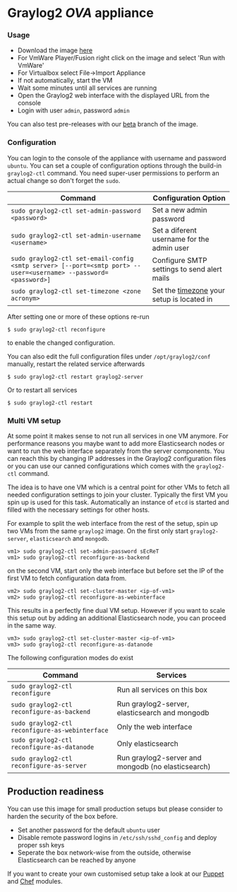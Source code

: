 Graylog2 *OVA* appliance
========================

### Usage

  * Download the image [here](https://packages.graylog2.org/releases/graylog2-omnibus/ova/graylog2.ova)
  * For VmWare Player/Fusion right click on the image and select 'Run with VmWare'
  * For Virtualbox select File->Import Appliance
  * If not automatically, start the VM
  * Wait some minutes until all services are running
  * Open the Graylog2 web interface with the displayed URL from the console
  * Login with user `admin`, password `admin`

You can also test pre-releases with our [beta](https://packages.graylog2.org/releases/graylog2-omnibus/ova/graylog2beta.ova) branch of the image.

### Configuration

You can login to the console of the appliance with username and password `ubuntu`.
You can set a couple of configuration options through the build-in `graylog2-ctl` command. You need super-user
permissions to perform an actual change so don't forget the `sudo`.

| Command | Configuration Option |
|---------|----------------------|
| `sudo graylog2-ctl set-admin-password <password>` | Set a new admin password |
| `sudo graylog2-ctl set-admin-username <username>` | Set a diferent username for the admin user |
| `sudo graylog2-ctl set-email-config <smtp server> [--port=<smtp port> --user=<username> --password=<password>]` | Configure SMTP settings to send alert mails |
| `sudo graylog2-ctl set-timezone <zone acronym>` | Set the [timezone](http://en.wikipedia.org/wiki/List_of_tz_database_time_zones) your setup is located in |

After setting one or more of these options re-run

```shell
$ sudo graylog2-ctl reconfigure
```

to enable the changed configuration.

You can also edit the full configuration files under `/opt/graylog2/conf` manually, restart the related service afterwards

```shell
$ sudo graylog2-ctl restart graylog2-server
```

Or to restart all services

```shell
$ sudo graylog2-ctl restart
```

### Multi VM setup

At some point it makes sense to not run all services in one VM anymore. For performance reasons you maybe want to add
more Elasticsearch nodes or want to run the web interface separately from the server components.
You can reach this by changing IP addresses in the Graylog2 configuration files or you can use our canned configurations which comes
with the `graylog2-ctl` command.

The idea is to have one VM which is a central point for other VMs to fetch all needed configuration settings to join your cluster.
Typically the first VM you spin up is used for this task. Automatically an instance of `etcd` is started and filled with the necessary
settings for other hosts.

For example to split the web interface from the rest of the setup, spin up two VMs from the same `graylog2` image.
On the first only start `graylog2-server`, `elasticsearch` and `mongodb`.

```shell
vm1> sudo graylog2-ctl set-admin-password sEcReT
vm1> sudo graylog2-ctl reconfigure-as-backend
```

on the second VM, start only the web interface but before set the IP of the first VM to fetch configuration data from.

```shell
vm2> sudo graylog2-ctl set-cluster-master <ip-of-vm1>
vm2> sudo graylog2-ctl reconfigure-as-webinterface
```

This results in a perfectly fine dual VM setup. However if you want to scale this setup out by adding an additional Elasticsearch node, you can
proceed in the same way.

```shell
vm3> sudo graylog2-ctl set-cluster-master <ip-of-vm1>
vm3> sudo graylog2-ctl reconfigure-as-datanode
```

The following configuration modes do exist

| Command | Services |
|---------|----------|
| `sudo graylog2-ctl reconfigure` | Run all services on this box |
| `sudo graylog2-ctl reconfigure-as-backend` | Run graylog2-server, elasticsearch and mongodb |
| `sudo graylog2-ctl reconfigure-as-webinterface` | Only the web interface|
| `sudo graylog2-ctl reconfigure-as-datanode` | Only elasticsearch |
| `sudo graylog2-ctl reconfigure-as-server` | Run graylog2-server and mongodb (no elasticsearch) |

Production readiness
--------------------
You can use this image for small production setups but please consider to harden the security of the box before.

 * Set another password for the default `ubuntu` user
 * Disable remote password logins in `/etc/ssh/sshd_config` and deploy proper ssh keys
 * Seperate the box network-wise from the outside, otherwise Elasticsearch can be reached by anyone

If you want to create your own customised setup take a look at our [Puppet](https://github.com/Graylog2/graylog2-puppet)
and [Chef](https://github.com/Graylog2/graylog2-cookbook) modules.
